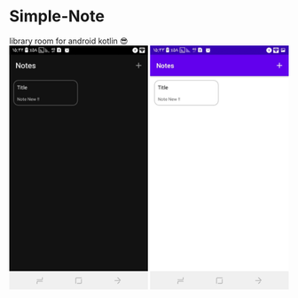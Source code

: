 # Simple-Note
library room for android kotlin :sunglasses:
<br>
<img src="https://github.com/alirezabashi98/Simple-Note/raw/master/img001.jpg" alt="image demo app theme night" title="Night theme" width="250" height="440" />
<img src="https://github.com/alirezabashi98/Simple-Note/raw/master/img002.jpg" alt="image demo app" title="Theme of the day" width="250" height="440" />
